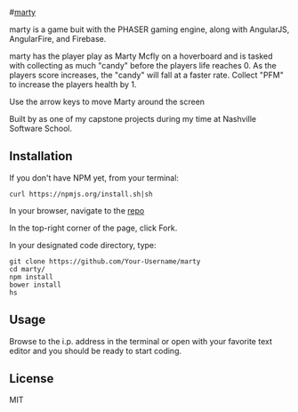 
<snippet>
<content>
#<a href="https://marty.firebaseapp.com/#/">marty</a>

marty is a game buit with the PHASER gaming engine, along with AngularJS, AngularFire, and Firebase.

marty has the player play as Marty Mcfly on a hoverboard and is tasked with collecting as much "candy" before the players life reaches 0. As the players score increases, the "candy" will fall at a faster rate. Collect "PFM" to increase the players health by 1.

Use the arrow keys to move Marty around the screen

Built by as one of my capstone projects during my time at Nashville Software School.

## Installation
If you don't have NPM yet, from your terminal:

`curl https://npmjs.org/install.sh|sh`

In your browser, navigate to the <a href="https://github.com/micahp0506/marty">repo</a>

In the top-right corner of the page, click Fork.

In your designated code directory, type:

```
git clone https://github.com/Your-Username/marty
cd marty/
npm install
bower install
hs
```
## Usage
Browse to the i.p. address in the terminal or open with your favorite text editor and you should be ready to start coding.
## License
MIT
</content>
</snippet>
